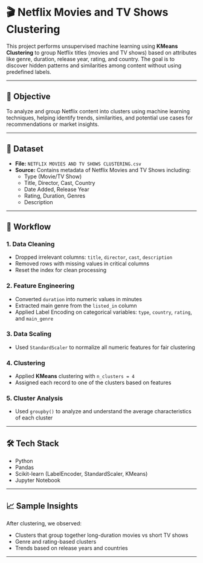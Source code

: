 # 🎬 Netflix Movies and TV Shows Clustering

This project performs unsupervised machine learning using **KMeans Clustering** to group Netflix titles (movies and TV shows) based on attributes like genre, duration, release year, rating, and country. The goal is to discover hidden patterns and similarities among content without using predefined labels.

---

## 📌 Objective

To analyze and group Netflix content into clusters using machine learning techniques, helping identify trends, similarities, and potential use cases for recommendations or market insights.

---

## 📂 Dataset

- **File:** `NETFLIX MOVIES AND TV SHOWS CLUSTERING.csv`
- **Source:** Contains metadata of Netflix Movies and TV Shows including:
  - Type (Movie/TV Show)
  - Title, Director, Cast, Country
  - Date Added, Release Year
  - Rating, Duration, Genres
  - Description

---

## 🧪 Workflow

### 1. Data Cleaning
- Dropped irrelevant columns: `title`, `director`, `cast`, `description`
- Removed rows with missing values in critical columns
- Reset the index for clean processing

### 2. Feature Engineering
- Converted `duration` into numeric values in minutes
- Extracted main genre from the `listed_in` column
- Applied Label Encoding on categorical variables: `type`, `country`, `rating`, and `main_genre`

### 3. Data Scaling
- Used `StandardScaler` to normalize all numeric features for fair clustering

### 4. Clustering
- Applied **KMeans** clustering with `n_clusters = 4`
- Assigned each record to one of the clusters based on features

### 5. Cluster Analysis
- Used `groupby()` to analyze and understand the average characteristics of each cluster

---

## 🛠️ Tech Stack

- Python
- Pandas
- Scikit-learn (LabelEncoder, StandardScaler, KMeans)
- Jupyter Notebook

---

## 📈 Sample Insights

After clustering, we observed:
- Clusters that group together long-duration movies vs short TV shows
- Genre and rating-based clusters
- Trends based on release years and countries

---
